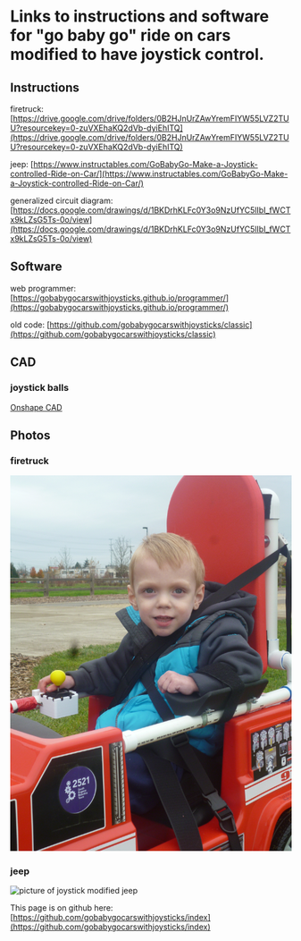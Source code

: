# Links to instructions and software for "go baby go" ride on cars modified to have joystick control.

## Instructions

firetruck: [https://drive.google.com/drive/folders/0B2HJnUrZAwYremFIYW55LVZ2TUU?resourcekey=0-zuVXEhaKQ2dVb-dyiEhITQ](https://drive.google.com/drive/folders/0B2HJnUrZAwYremFIYW55LVZ2TUU?resourcekey=0-zuVXEhaKQ2dVb-dyiEhITQ)

jeep: [https://www.instructables.com/GoBabyGo-Make-a-Joystick-controlled-Ride-on-Car/](https://www.instructables.com/GoBabyGo-Make-a-Joystick-controlled-Ride-on-Car/)

generalized circuit diagram: [https://docs.google.com/drawings/d/1BKDrhKLFc0Y3o9NzUfYC5lIbI_fWCTx9kLZsG5Ts-0o/view](https://docs.google.com/drawings/d/1BKDrhKLFc0Y3o9NzUfYC5lIbI_fWCTx9kLZsG5Ts-0o/view)

## Software

web programmer: [https://gobabygocarswithjoysticks.github.io/programmer/](https://gobabygocarswithjoysticks.github.io/programmer/)

old code: [https://github.com/gobabygocarswithjoysticks/classic](https://github.com/gobabygocarswithjoysticks/classic)

## CAD

### joystick balls

[Onshape CAD](https://cad.onshape.com/documents/0606b7a44a156562463230b4/w/c157c0319d8b261b7ab62dff/e/47171a79844294455bffba91)

## Photos

### firetruck
![picture of boy in firetruck](firetruck.jpg)

### jeep
![picture of joystick modified jeep](jeep.jpg)


This page is on github here: [https://github.com/gobabygocarswithjoysticks/index](https://github.com/gobabygocarswithjoysticks/index)
